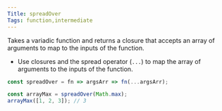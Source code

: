 ```yaml
---
Title: spreadOver
Tags: function,intermediate
---
```


Takes a variadic function and returns a closure that accepts an array of arguments to map to the inputs of the function.

- Use closures and the spread operator (`...`) to map the array of arguments to the inputs of the function.

```js
const spreadOver = fn => argsArr => fn(...argsArr);
```

```js
const arrayMax = spreadOver(Math.max);
arrayMax([1, 2, 3]); // 3
```
